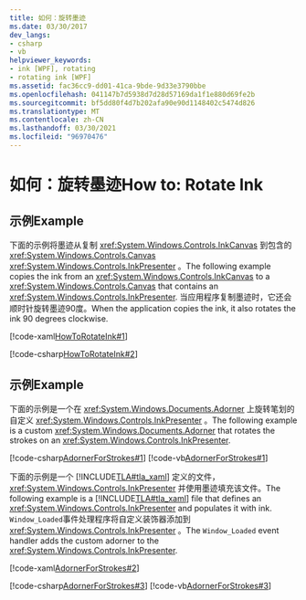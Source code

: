 ```yaml
---
title: 如何：旋转墨迹
ms.date: 03/30/2017
dev_langs:
- csharp
- vb
helpviewer_keywords:
- ink [WPF], rotating
- rotating ink [WPF]
ms.assetid: fac36cc9-dd01-41ca-9bde-9d33e3790bbe
ms.openlocfilehash: 041147b7d5938d7d28d57169da1f1e880d69fe2b
ms.sourcegitcommit: bf5dd80f4d7b202afa90e90d1148402c5474d826
ms.translationtype: MT
ms.contentlocale: zh-CN
ms.lasthandoff: 03/30/2021
ms.locfileid: "96970476"
---
```

# <a name="how-to-rotate-ink"></a><span data-ttu-id="ec41a-102">如何：旋转墨迹</span><span class="sxs-lookup"><span data-stu-id="ec41a-102">How to: Rotate Ink</span></span>
## <a name="example"></a><span data-ttu-id="ec41a-103">示例</span><span class="sxs-lookup"><span data-stu-id="ec41a-103">Example</span></span>  
 <span data-ttu-id="ec41a-104">下面的示例将墨迹从复制 <xref:System.Windows.Controls.InkCanvas> 到包含的 <xref:System.Windows.Controls.Canvas> <xref:System.Windows.Controls.InkPresenter> 。</span><span class="sxs-lookup"><span data-stu-id="ec41a-104">The following example copies the ink from an <xref:System.Windows.Controls.InkCanvas> to a <xref:System.Windows.Controls.Canvas> that contains an <xref:System.Windows.Controls.InkPresenter>.</span></span>  <span data-ttu-id="ec41a-105">当应用程序复制墨迹时，它还会顺时针旋转墨迹90度。</span><span class="sxs-lookup"><span data-stu-id="ec41a-105">When the application copies the ink, it also rotates the ink 90 degrees clockwise.</span></span>  
  
 [!code-xaml[HowToRotateInk#1](~/samples/snippets/csharp/VS_Snippets_Wpf/HowToRotateInk/CSharp/Window1.xaml#1)]  
  
 [!code-csharp[HowToRotateInk#2](~/samples/snippets/csharp/VS_Snippets_Wpf/HowToRotateInk/CSharp/Window1.xaml.cs#2)]  
  
## <a name="example"></a><span data-ttu-id="ec41a-106">示例</span><span class="sxs-lookup"><span data-stu-id="ec41a-106">Example</span></span>  
 <span data-ttu-id="ec41a-107">下面的示例是一个在 <xref:System.Windows.Documents.Adorner> 上旋转笔划的自定义 <xref:System.Windows.Controls.InkPresenter> 。</span><span class="sxs-lookup"><span data-stu-id="ec41a-107">The following example is a custom <xref:System.Windows.Documents.Adorner> that rotates the strokes on an <xref:System.Windows.Controls.InkPresenter>.</span></span>  
  
 [!code-csharp[AdornerForStrokes#1](~/samples/snippets/csharp/VS_Snippets_Wpf/AdornerForStrokes/CSharp/RotatingAdornerForStrokes.cs#1)]
 [!code-vb[AdornerForStrokes#1](~/samples/snippets/visualbasic/VS_Snippets_Wpf/AdornerForStrokes/VisualBasic/RotatingAdornerForStrokes.vb#1)]  
  
 <span data-ttu-id="ec41a-108">下面的示例是一个 [!INCLUDE[TLA#tla_xaml](../../../includes/tlasharptla-xaml-md.md)] 定义的文件， <xref:System.Windows.Controls.InkPresenter> 并使用墨迹填充该文件。</span><span class="sxs-lookup"><span data-stu-id="ec41a-108">The following example is a [!INCLUDE[TLA#tla_xaml](../../../includes/tlasharptla-xaml-md.md)] file that defines an <xref:System.Windows.Controls.InkPresenter> and populates it with ink.</span></span> <span data-ttu-id="ec41a-109">`Window_Loaded`事件处理程序将自定义装饰器添加到 <xref:System.Windows.Controls.InkPresenter> 。</span><span class="sxs-lookup"><span data-stu-id="ec41a-109">The `Window_Loaded` event handler adds the custom adorner to the <xref:System.Windows.Controls.InkPresenter>.</span></span>  
  
 [!code-xaml[AdornerForStrokes#2](~/samples/snippets/csharp/VS_Snippets_Wpf/AdornerForStrokes/CSharp/Window1.xaml#2)]  
  
 [!code-csharp[AdornerForStrokes#3](~/samples/snippets/csharp/VS_Snippets_Wpf/AdornerForStrokes/CSharp/Window1.xaml.cs#3)]
 [!code-vb[AdornerForStrokes#3](~/samples/snippets/visualbasic/VS_Snippets_Wpf/AdornerForStrokes/VisualBasic/Window1.xaml.vb#3)]
